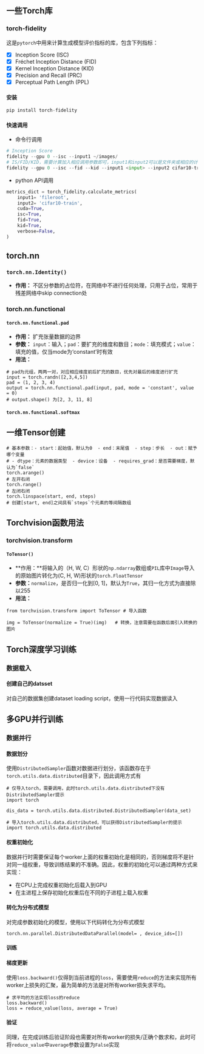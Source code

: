 ## 一些Torch库
### torch-fidelity

这是`pytorch`中用来计算生成模型评价指标的库，包含下列指标：

- [x] Inception Score (ISC)
- [x] Fréchet Inception Distance (FID)
- [x] Kernel Inception Distance (KID)
- [x] Precision and Recall (PRC)
- [x] Perceptual Path Length (PPL)

#### 安装
```python
pip install torch-fidelity
```
#### 快速调用
- 命令行调用

```python
# Inception Score
fidelity --gpu 0 --isc --input1 ~/images/
# IS/FID/KID，需要计算加入相应调用参数即可，input1和input2可以是文件夹或相应的计算好的feature
fidelity --gpu 0 --isc --fid --kid --input1 <input> --input2 cifar10-train
```
- python API调用

```python
metrics_dict = torch_fidelity.calculate_metrics(
    input1= 'fileroot',
    input2= 'cifar10-train',
    cuda=True,
    isc=True,
    fid=True,
    kid=True,
    verbose=False,
)
```


## torch.nn
### `torch.nn.Identity()`

- **作用：** 不区分参数的占位符，在网络中不进行任何处理，只用于占位，常用于残差网络中skip connection处

### torch.nn.functional
#### `torch.nn.functional.pad`
- **作用：** 扩充张量数据的边界
- **参数：** `input`：输入；`pad`：要扩充的维度和数目；`mode`：填充模式；`value`：填充的值，仅当mode为‘constant’时有效
- **用法：**

```
# pad为元组，两两一对，对应相应维度前后扩充的数目，优先对最后的维度进行扩充
input = torch.randn([2,3,4,5])
pad = (1, 2, 3, 4)
output = torch.nn.functional.pad(input, pad, mode = 'constant', value = 0)
# output.shape() 为[2, 3, 11, 8]
```

#### `torch.nn.functional.softmax`

## 一维Tensor创建

```
# 基本参数：- start：起始值，默认为0  - end：末尾值  - step：步长  - out：赋予哪个变量 
# - dtype：元素的数据类型  - device：设备  - requires_grad：是否需要梯度，默认为`false`
torch.arange()
# 左开右闭
torch.range()
# 左闭右闭
torch.linspace(start, end, steps)
# 创建[start, end]之间具有`steps`个元素的等间隔数组
```

## Torchvision函数用法
### torchvision.transform
#### `ToTensor()` 

- **作用：**将输入的（H, W, C）形状的`np.ndarray`数组或`PIL`库中`Image`导入的原始图片转化为(C, H, W)形状的`torch.FloatTensor`
- **参数：**`normalize`，是否归一化到[0, 1]，默认为`True`，其归一化方式为直接除以255
- **用法：**

```
from torchvision.transform import ToTensor # 导入函数

img = ToTensor(normalize = True)(img)	# 转换，注意需要在函数后面引入转换的图片
```

## Torch深度学习训练

### 数据载入

#### 创建自己的datsset

对自己的数据集创建dataset loading script，使用一行代码实现数据读入

## 多GPU并行训练

### 数据并行
#### 数据划分
使用`DistributedSampler`函数对数据进行划分，该函数存在于`torch.utils.data.distributed`目录下，因此调用方式有

```
# 仅导入torch，需要调用，此时torch.utils.data.distributed下没有DistributedSampler提示
import torch

dis_data = torch.utils.data.distributed.DistributedSampler(data_set)

# 导入torch.utils.data.distributed，可以获得DistributedSampler的提示
import torch.utils.data.distributed
```

#### 权重初始化
数据并行时需要保证每个worker上面的权重初始化是相同的，否则梯度将不是针对同一组权重，导致训练结果的不准确。因此，权重的初始化可以通过两种方式来实现：

- 在CPU上完成权重初始化后载入到GPU
- 在主进程上保存初始化权重后在不同的子进程上载入权重

#### 转化为分布式模型
对完成参数初始化的模型，使用以下代码转化为分布式模型
```
torch.nn.parallel.DistributedDataParallel(model= , device_ids=[]) 
```
#### 训练
#### 梯度更新
使用`loss.backward()`仅得到当前进程的`loss`，需要使用`reduce`的方法来实现所有worker上损失的汇聚，最为简单的方法是对所有worker损失求平均。

```
# 求平均的方法实现loss的reduce
loss.backward()
loss = reduce_value(loss, average = True)
```
#### 验证
同理，在完成训练后验证阶段也需要对所有worker的损失/正确个数求和，此时可将`reduce_value`中`average`参数设置为`False`实现
